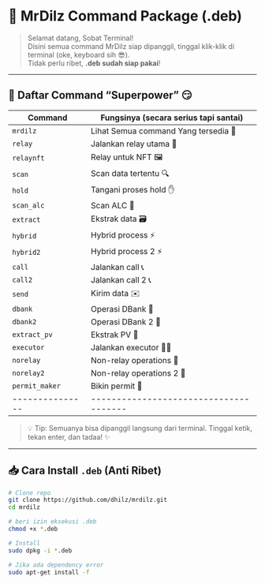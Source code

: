 # 🚀 MrDilz Command Package (.deb)

> Selamat datang, Sobat Terminal!  
> Disini semua command MrDilz siap dipanggil, tinggal klik-klik di terminal (oke, keyboard sih 😎).  
> Tidak perlu ribet, **.deb sudah siap pakai**!

---

## 🎯 Daftar Command “Superpower” 😏

| Command       | Fungsinya (secara serius tapi santai) |
|---------------|--------------------------------------|
| `mrdilz`      | Lihat Semua command Yang tersedia  📝|
| `relay`       | Jalankan relay utama 🔌              |
| `relaynft`    | Relay untuk NFT 🖼️                   |
| `scan`        | Scan data tertentu 🔍                |
| `hold`        | Tangani proses hold ✋               |
| `scan_alc`    | Scan ALC 🧪                          |
| `extract`     | Ekstrak data 🗃️                      |
| `hybrid`      | Hybrid process ⚡                     |
| `hybrid2`     | Hybrid process 2 ⚡                   |
| `call`        | Jalankan call 📞                     |
| `call2`       | Jalankan call 2 📞                   |
| `send`        | Kirim data ✉️                        |
| `dbank`       | Operasi DBank 🏦                     |
| `dbank2`      | Operasi DBank 2 🏦                   |
| `extract_pv`  | Ekstrak PV 🔑                        |
| `executor`    | Jalankan executor 👨‍💻                 |
| `norelay`     | Non-relay operations 🚫              |
| `norelay2`    | Non-relay operations 2 🚫            |
| `permit_maker`| Bikin permit 📝                      |
|---------------|--------------------------------------|

> 💡 Tip: Semuanya bisa dipanggil langsung dari terminal. Tinggal ketik, tekan enter, dan tadaa! ✨

---

## 📥 Cara Install `.deb` (Anti Ribet)

```bash
# Clone repo
git clone https://github.com/dhilz/mrdilz.git
cd mrdilz

# beri izin eksekusi .deb
chmod +x *.deb

# Install
sudo dpkg -i *.deb

# Jika ada dependency error
sudo apt-get install -f
